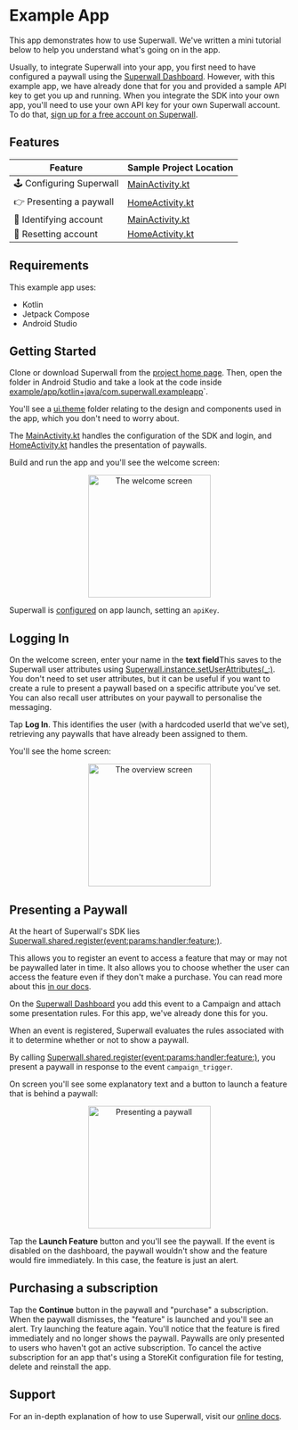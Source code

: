 # Example App

This app demonstrates how to use Superwall. We've written a mini tutorial below to help you understand what's going on in the app.

Usually, to integrate Superwall into your app, you first need to have configured a paywall using the [Superwall Dashboard](https://superwall.com/dashboard). However, with this example app, we have already done that for you and provided a sample API key to get you up and running. When you integrate the SDK into your own app, you'll need to use your own API key for your own Superwall account. To do that, [sign up for a free account on Superwall](https://superwall.com/sign-up).

## Features

Feature | Sample Project Location 
--- | ---
🕹 Configuring Superwall | [MainActivity.kt](example/app/src/main/java/com/superwall/exampleapp/MainActivity.kt#L54)
👉 Presenting a paywall | [HomeActivity.kt](example/app/src/main/java/com/superwall/exampleapp/HomeActivity.kt#L150)
👥 Identifying account | [MainActivity.kt](example/app/src/main/java/com/superwall/exampleapp/MainActivity.kt#L164)
👥 Resetting account | [HomeActivity.kt](example/app/src/main/java/com/superwall/exampleapp/HomeActivity.kt#L182)

## Requirements

This example app uses:

- Kotlin
- Jetpack Compose
- Android Studio

## Getting Started

Clone or download Superwall from the [project home page](https://github.com/superwall/Superwall-Android). Then, open the folder in Android Studio and take a look at the code inside [example/app/kotlin+java/com.superwall.exampleapp](example/app/src/main/java/com/superwall/exampleapp)`.

You'll see a [ui.theme](example/app/src/main/java/com/superwall/exampleapp/ui/theme) folder relating to the design and components used in the app, which you don't need to worry about.

The [MainActivity.kt](example/app/src/main/java/com/superwall/exampleapp/MainActivity.kt) handles the configuration of the SDK and login, and [HomeActivity.kt](example/app/src/main/java/com/superwall/exampleapp/HomeActivity.kt) handles the presentation of paywalls.

Build and run the app and you'll see the welcome screen:

<p align="center">
  <img src="https://user-images.githubusercontent.com/3296904/161958142-c2f195b9-bd43-4f4e-9521-87c6fe4238ec.png" alt="The welcome screen" width="220px" />
</p>

Superwall is [configured](example/app/src/main/java/com/superwall/exampleapp/MainActivity.kt#L54) on app launch, setting an `apiKey`.

## Logging In

On the welcome screen, enter your name in the **text field**This saves to the Superwall user attributes using [Superwall.instance.setUserAttributes(_:)](example/app/src/main/java/com/superwall/exampleapp/MainActivity.kt#L159). You don't need to set user attributes, but it can be useful if you want to create a rule to present a paywall based on a specific attribute you've set. You can also recall user attributes on your paywall to personalise the messaging.

Tap **Log In**. This identifies the user (with a hardcoded userId that we've set), retrieving any paywalls that have already been assigned to them.

You'll see the home screen:

<p align="center">
  <img src="https://user-images.githubusercontent.com/3296904/161960829-dfdc1319-571a-4784-b18f-bbb8c07f5a65.png" alt="The overview screen" width="220px" />
</p>

## Presenting a Paywall

At the heart of Superwall's SDK lies [Superwall.shared.register(event:params:handler:feature:)](example/app/src/main/java/com/superwall/exampleapp/HomeActivity.kt#L150).

This allows you to register an event to access a feature that may or may not be paywalled later in time. It also allows you to choose whether the user can access the feature even if they don't make a purchase. You can read more about this [in our docs](https://docs.superwall.com/docs).

On the [Superwall Dashboard](https://superwall.com/dashboard) you add this event to a Campaign and attach some presentation rules. For this app, we've already done this for you.

When an event is registered, Superwall evaluates the rules associated with it to determine whether or not to show a paywall.

By calling [Superwall.shared.register(event:params:handler:feature:)](example/app/src/main/java/com/superwall/exampleapp/HomeActivity.kt#L150), you present a paywall in response to the event `campaign_trigger`.

On screen you'll see some explanatory text and a button to launch a feature that is behind a paywall:

<p align="center">
  <img src="https://user-images.githubusercontent.com/3296904/161961942-2b7ccf40-83d1-47c5-8f49-6fb409b17491.png" alt="Presenting a paywall" width="220px" />
</p>

Tap the **Launch Feature** button and you'll see the paywall. If the event is disabled on the dashboard, the paywall wouldn't show and the feature would fire immediately. In this case, the feature is just an alert.

## Purchasing a subscription

Tap the **Continue** button in the paywall and "purchase" a subscription. When the paywall dismisses, the "feature" is launched and you'll see an alert. Try launching the feature again. You'll notice that the feature is fired immediately and no longer shows the paywall. Paywalls are only presented to users who haven't got an active subscription. To cancel the active subscription for an app that's using a StoreKit configuration file for testing, delete and reinstall the app.

## Support

For an in-depth explanation of how to use Superwall, visit our [online docs](https://docs.superwall.com/docs).
